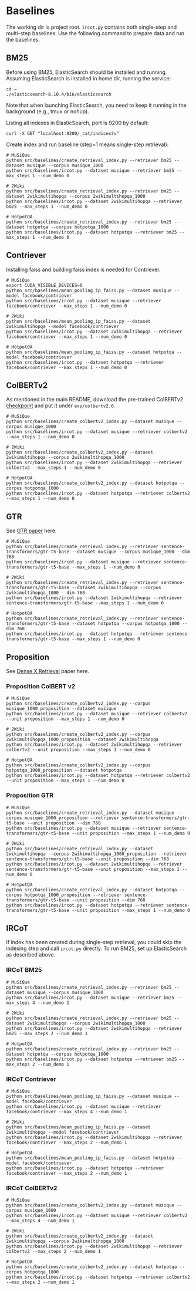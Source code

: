 # Baselines

The working dir is project root. `ircot.py` contains both single-step and multi-step baselines. Use the following command to prepare data and run the baselines.

## BM25

Before using BM25, ElasticSearch should be installed and running. Assuming ElasticSearch is installed in home dir, running the service:

```shell
cd ~
./elasticsearch-8.10.4/bin/elasticsearch
```

Note that when launching ElasticSearch, you need to keep it running in the background (e.g., tmux or nohup).

Listing all indexes in ElasticSearch, port is 9200 by default:

```shell
curl -X GET "localhost:9200/_cat/indices?v"
```

Create index and run baseline (step=1 means single-step retrieval):

```shell
# MuSiQue
python src/baselines/create_retrieval_index.py --retriever bm25 --dataset musique --corpus musique_1000
python src/baselines/ircot.py --dataset musique --retriever bm25 --max_steps 1 --num_demo 0

# 2Wiki
python src/baselines/create_retrieval_index.py --retriever bm25 --dataset 2wikimultihopqa --corpus 2wikimultihopqa_1000
python src/baselines/ircot.py --dataset 2wikimultihopqa --retriever bm25 --max_steps 1 --num_demo 0

# HotpotQA
python src/baselines/create_retrieval_index.py --retriever bm25 --dataset hotpotqa --corpus hotpotqa_1000
python src/baselines/ircot.py --dataset hotpotqa --retriever bm25 --max_steps 1 --num_demo 0
```

## Contriever

Installing faiss and building faiss index is needed for Contriever.

```shell
# MuSiQue
export CUDA_VISIBLE_DEVICES=0
python src/baselines/mean_pooling_ip_faiss.py --dataset musique --model facebook/contriever
python src/baselines/ircot.py --dataset musique --retriever facebook/contriever --max_steps 1 --num_demo 0

# 2Wiki
python src/baselines/mean_pooling_ip_faiss.py --dataset 2wikimultihopqa --model facebook/contriever
python src/baselines/ircot.py --dataset 2wikimultihopqa --retriever facebook/contriever --max_steps 1 --num_demo 0

# HotpotQA
python src/baselines/mean_pooling_ip_faiss.py --dataset hotpotqa --model facebook/contriever
python src/baselines/ircot.py --dataset hotpotqa --retriever facebook/contriever --max_steps 1 --num_demo 0
```

## ColBERTv2

As mentioned in the main README, download the pre-trained ColBERTv2 [checkpoint](https://downloads.cs.stanford.edu/nlp/data/colbert/colbertv2/colbertv2.0.tar.gz) and put it under `exp/colbertv2.0`.

```shell
# MuSiQue
python src/baselines/create_colbertv2_index.py --dataset musique --corpus musique_1000
python src/baselines/ircot.py --dataset musique --retriever colbertv2 --max_steps 1 --num_demo 0

# 2Wiki
python src/baselines/create_colbertv2_index.py --dataset 2wikimultihopqa --corpus 2wikimultihopqa_1000
python src/baselines/ircot.py --dataset 2wikimultihopqa --retriever colbertv2 --max_steps 1 --num_demo 0

# HotpotQA
python src/baselines/create_colbertv2_index.py --dataset hotpotqa --corpus hotpotqa_1000
python src/baselines/ircot.py --dataset hotpotqa --retriever colbertv2 --max_steps 1 --num_demo 0
```

## GTR

See [GTR paper](https://huggingface.co/papers/2112.07899) here.

```shell
# MuSiQue
python src/baselines/create_retrieval_index.py --retriever sentence-transformers/gtr-t5-base --dataset musique --corpus musique_1000 --dim 768
python src/baselines/ircot.py --dataset musique --retriever sentence-transformers/gtr-t5-base --max_steps 1 --num_demo 0

# 2Wiki
python src/baselines/create_retrieval_index.py --retriever sentence-transformers/gtr-t5-base --dataset 2wikimultihopqa --corpus 2wikimultihopqa_1000 --dim 768
python src/baselines/ircot.py --dataset 2wikimultihopqa --retriever sentence-transformers/gtr-t5-base --max_steps 1 --num_demo 0

# HotpotQA
python src/baselines/create_retrieval_index.py --retriever sentence-transformers/gtr-t5-base --dataset hotpotqa --corpus hotpotqa_1000 --dim 768
python src/baselines/ircot.py --dataset hotpotqa --retriever sentence-transformers/gtr-t5-base --max_steps 1 --num_demo 0
```

## Proposition

See [Dense X Retrieval](https://arxiv.org/abs/2312.06648) paper here.

### Proposition ColBERT v2

```shell
# MuSiQue
python src/baselines/create_colbertv2_index.py --corpus musique_1000_proposition --dataset musique
python src/baselines/ircot.py --dataset musique --retriever colbertv2 --unit proposition --max_steps 1 --num_demo 0

# 2Wiki
python src/baselines/create_colbertv2_index.py --corpus 2wikimultihopqa_1000_proposition --dataset 2wikimultihopqa
python src/baselines/ircot.py --dataset 2wikimultihopqa --retriever colbertv2 --unit proposition --max_steps 1 --num_demo 0

# HotpotQA
python src/baselines/create_colbertv2_index.py --corpus hotpotqa_1000_proposition --dataset hotpotqa
python src/baselines/ircot.py --dataset hotpotqa --retriever colbertv2 --unit proposition --max_steps 1 --num_demo 0
```

### Proposition GTR

```shell
# MuSiQue
python src/baselines/create_retrieval_index.py --dataset musique --corpus musique_1000_proposition --retriever sentence-transformers/gtr-t5-base --unit proposition --dim 768
python src/baselines/ircot.py --dataset musique --retriever sentence-transformers/gtr-t5-base --unit proposition --max_steps 1 --num_demo 0

# 2Wiki
python src/baselines/create_retrieval_index.py --dataset 2wikimultihopqa --corpus 2wikimultihopqa_1000_proposition --retriever sentence-transformers/gtr-t5-base --unit proposition --dim 768
python src/baselines/ircot.py --dataset 2wikimultihopqa --retriever sentence-transformers/gtr-t5-base --unit proposition --max_steps 1 --num_demo 0

# HotpotQA
python src/baselines/create_retrieval_index.py --dataset hotpotqa --corpus hotpotqa_1000_proposition --retriever sentence-transformers/gtr-t5-base --unit proposition --dim 768
python src/baselines/ircot.py --dataset hotpotqa --retriever sentence-transformers/gtr-t5-base --unit proposition --max_steps 1 --num_demo 0
```

## IRCoT

If index has been created during single-step retrieval, you could skip the indexing step and call `ircot.py` directly.
To run BM25, set up ElasticSearch as described above.

### IRCoT BM25

```shell
# MuSiQue
python src/baselines/create_retrieval_index.py --retriever bm25 --dataset musique --corpus musique_1000
python src/baselines/ircot.py --dataset musique --retriever bm25 --max_steps 4 --num_demo 1

# 2Wiki
python src/baselines/create_retrieval_index.py --retriever bm25 --dataset 2wikimultihopqa --corpus 2wikimultihopqa_1000
python src/baselines/ircot.py --dataset 2wikimultihopqa --retriever bm25 --max_steps 2 --num_demo 1

# HotpotQA
python src/baselines/create_retrieval_index.py --retriever bm25 --dataset hotpotqa --corpus hotpotqa_1000
python src/baselines/ircot.py --dataset hotpotqa --retriever bm25 --max_steps 2 --num_demo 1
```

### IRCoT Contriever

```shell
# MuSiQue
python src/baselines/mean_pooling_ip_faiss.py --dataset musique --model facebook/contriever
python src/baselines/ircot.py --dataset musique --retriever facebook/contriever --max_steps 4 --num_demo 1

# 2Wiki
python src/baselines/mean_pooling_ip_faiss.py --dataset 2wikimultihopqa --model facebook/contriever
python src/baselines/ircot.py --dataset 2wikimultihopqa --retriever facebook/contriever --max_steps 2 --num_demo 1

# HotpotQA
python src/baselines/mean_pooling_ip_faiss.py --dataset hotpotqa --model facebook/contriever
python src/baselines/ircot.py --dataset hotpotqa --retriever facebook/contriever --max_steps 2 --num_demo 1
```

### IRCoT ColBERTv2

```shell
# MuSiQue
python src/baselines/create_colbertv2_index.py --dataset musique --corpus musique_1000
python src/baselines/ircot.py --dataset musique --retriever colbertv2 --max_steps 4 --num_demo 1

# 2Wiki
python src/baselines/create_colbertv2_index.py --dataset 2wikimultihopqa --corpus 2wikimultihopqa_1000
python src/baselines/ircot.py --dataset 2wikimultihopqa --retriever colbertv2 --max_steps 2 --num_demo 1

# HotpotQA
python src/baselines/create_colbertv2_index.py --dataset hotpotqa --corpus hotpotqa_1000
python src/baselines/ircot.py --dataset hotpotqa --retriever colbertv2 --max_steps 2 --num_demo 1
```
